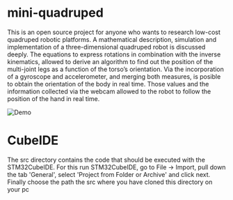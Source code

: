 # mini-quadruped

This is an open source project for anyone who wants to research low-cost quadruped robotic platforms. 
A mathematical description, simulation and implementation of a three-dimensional quadruped robot is discussed 
deeply. The equations to express rotations in combination with the inverse kinematics, allowed to 
derive an algorithm to find out the position of the multi-joint legs as a function of the torso’s orientation. 
Via the incorporation of a gyroscope and accelerometer, and merging both measures, is posible to obtain the orientation 
of the body in real time. Those values and the information collected via the webcam allowed to the robot to 
follow the position of the hand in real time.

   ![Demo](https://media.giphy.com/media/i7qEreajtPtJEAiz5Z/giphy-downsized-large.gif)

# CubeIDE

The src directory contains the code that should be executed with the STM32CubeIDE. For this run STM32CubeIDE, 
go to File -> Import, pull down the tab 'General', select 'Project from Folder or Archive' and click next. 
Finally choose the path the src where you have cloned this directory on your pc
